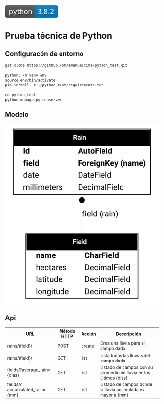 ![Python version](./docs/api/python_logo.svg)

# Prueba técnica de Python

## Configuracón de entorno
```
git clone https://github.com/emanuelcima/python_test.git

python3 -m venv env
source env/bin/activate
pip install -r ./python_test/requirements.txt

cd python_test
python manage.py runserver
```

## Modelo
<p align="center">
  <img src="./docs/api/model.svg">
</p>

## Api
| URL                             | Método HTTP | Acción | Descripción
| ------------------------------- | ----------- | ------ | ------------
| rains/{field}/                  | POST        | create | Crea una lluvia para el campo dado
| rains/{field}/                  | GET         | list   | Lista todas las lluvias del campo dado
| fields/?average_rain={dias}     | GET         | list   | Listado de campos con su promedio de lluvia en los últimos {días}
| fields/?accumulated_rain={mm}   | GET         | list   | Listado de campos donde la lluvia acumulada es mayor a {mm}
